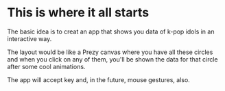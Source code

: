 # This is where it all starts

The basic idea is to creat an app that shows you data of k-pop idols in an interactive way.

The layout would be like a Prezy canvas where you have all these circles and when you click on any of them, you'll be shown the data for that circle after some cool animations.

The app will accept key and, in the future, mouse gestures, also.
